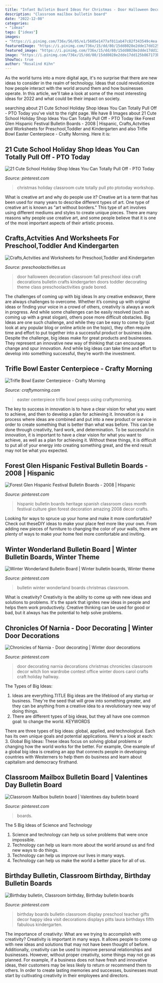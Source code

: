```yaml
---
title: "Infant Bulletin Board Ideas For Christmas - Door Halloween Decoration Classroom Fall Preschool Idea Craft Decorations Bulletin Crafts Kindergarten Doors Toddler Decorating Theme Class Preschoolactivities Grade Bored"
description: "Classroom mailbox bulletin board"
date: "2022-12-08"
categories:
- "ideas"
tags: ["ideas"]
images:
- "https://i.pinimg.com/736x/56/05/e1/5605e1477af011ab47c82f343549c4ea--chronicles-of-narnia-door-decorating.jpg"
featuredImage: "https://i.pinimg.com/736x/15/dd/80/15dd8028e2dde17dd125b867173b9900.jpg"
featured_image: "https://i.pinimg.com/736x/15/dd/80/15dd8028e2dde17dd125b867173b9900.jpg"
image: "https://i.pinimg.com/736x/15/dd/80/15dd8028e2dde17dd125b867173b9900.jpg"
ShowToc: true
author: "Rosalind Kihn"
---
```



As the world turns into a more digital age, it's no surprise that there are new ideas to consider in the realm of technology. Ideas that could revolutionize how people interact with the world around them and how businesses operate. In this article, we'll take a look at some of the most interesting ideas for 2022 and what could be their impact on society.

	

		
searching about 21 Cute School Holiday Shop Ideas You Can Totally Pull Off - PTO Today you've visit to the right page. We have 8 Images about 21 Cute School Holiday Shop Ideas You Can Totally Pull Off - PTO Today like Forest Glen Hispanic Festival Bulletin Boards - 2008 | Hispanic, Crafts,Actvities and Worksheets for Preschool,Toddler and Kindergarten and also Trifle Bowl Easter Centerpiece - Crafty Morning. Here it is:
		
    
## 21 Cute School Holiday Shop Ideas You Can Totally Pull Off - PTO Today

<img loading=lazy src="https://i.pinimg.com/736x/94/97/cd/9497cd06cbdc0d6b1900c9477a7743a4.jpg" onerror="this.onerror=null;this.src='https://tse4.mm.bing.net/th?id=OIP.wtPx11JX1JpYPBz2dD9fAgHaLH&amp;pid=15.1';" alt="21 Cute School Holiday Shop Ideas You Can Totally Pull Off - PTO Today">

_Source: pinterest.com_

>christmas holiday classroom cute totally pull pto ptotoday workshop. 

	

What is creative art and why do people use it?
Creative art is a term that has been used for many years to describe different types of art. One type of creative art is known as "art without borders." This type of art involves using different mediums and styles to create unique pieces. There are many reasons why people use creative art, and some people believe that it is one of the most important aspects of their artistic process.

    
## Crafts,Actvities And Worksheets For Preschool,Toddler And Kindergarten

<img loading=lazy src="https://www.preschoolactivities.us/wp-content/uploads/2015/10/halloween-door-decoration-idea1.jpg" onerror="this.onerror=null;this.src='https://tse1.mm.bing.net/th?id=OIP.CfA-zmjPWbfgdxuDvOOXcgHaO-&amp;pid=15.1';" alt="Crafts,Actvities and Worksheets for Preschool,Toddler and Kindergarten">

_Source: preschoolactivities.us_

>door halloween decoration classroom fall preschool idea craft decorations bulletin crafts kindergarten doors toddler decorating theme class preschoolactivities grade bored. 

	

The challenges of coming up with big ideas
In any creative endeavor, there are always challenges to overcome. Whether it’s coming up with original ideas or finding your voice in a crowd of others, creativity is always a work in progress. And while some challenges can be easily resolved (such as coming up with a great slogan), others pose more difficult obstacles. Big Ideas are one such challenge, and while they can be easy to come by (just look at any popular blog or online article on the topic), they often require time and effort to put together into a successful product or business idea.
Despite the challenge, big ideas make for great products and businesses. They represent an innovative new way of thinking that can encourage change and spur innovation. And while big ideas can take time and effort to develop into something successful, they’re worth the investment.

    
## Trifle Bowl Easter Centerpiece - Crafty Morning

<img loading=lazy src="https://www.craftymorning.com/wp-content/uploads/2020/03/trifle-bowl-easter-centerpiece.jpg" onerror="this.onerror=null;this.src='https://tse3.mm.bing.net/th?id=OIP.eB23eEcBSVY_QJxlJp5t3wHaLH&amp;pid=15.1';" alt="Trifle Bowl Easter Centerpiece - Crafty Morning">

_Source: craftymorning.com_

>easter centerpiece trifle bowl peeps using craftymorning. 

	

The key to success in innovation is to have a clear vision for what you want to achieve, and then to develop a plan for achieving it.
Innovation is a process where ideas are combined and put into a new product or service in order to create something that is better than what was before. This can be done through creativity, hard work, and determination. To be successful in innovation, it is important to have a clear vision for what you want to achieve, as well as a plan for achieving it. Without these things, it is difficult to put all of your energy into creating something great, and the end result may not be what you expected.

    
## Forest Glen Hispanic Festival Bulletin Boards - 2008 | Hispanic

<img loading=lazy src="https://i.pinimg.com/736x/0d/9f/09/0d9f09c6a2b41bd0949e54d871866d66--hispanic-heritage-spanish-classroom.jpg" onerror="this.onerror=null;this.src='https://tse1.mm.bing.net/th?id=OIP.UixTN2TInbdbVpv1bx8i0QHaLG&amp;pid=15.1';" alt="Forest Glen Hispanic Festival Bulletin Boards - 2008 | Hispanic">

_Source: pinterest.com_

>hispanic bulletin boards heritage spanish classroom class month festival culture glen forest decoration amazing 2008 decor crafts. 

	

Looking for ways to spruce up your home and make it more comfortable? Check out theseDIY ideas to make your place feel more like your own. From adding new pieces of furniture to changing the color of your walls, there are plenty of ways to make your home feel more comfortable and inviting.

    
## Winter Wonderland Bulletin Board | Winter Bulletin Boards, Winter Theme

<img loading=lazy src="https://i.pinimg.com/736x/fb/69/b2/fb69b2299a55395d1c80ff0494554d5b--classroom-decor-bulletin-boards.jpg" onerror="this.onerror=null;this.src='https://tse4.mm.bing.net/th?id=OIP.fsW4ANfd1GCnYApxcb6L6wHaEK&amp;pid=15.1';" alt="Winter Wonderland Bulletin Board | Winter bulletin boards, Winter theme">

_Source: pinterest.com_

>bulletin winter wonderland boards christmas classroom. 

	

What is creativity?
Creativity is the ability to come up with new ideas and solutions to problems. It's the spark that ignites new ideas in people and helps them work productively. Creative thinking can be used for good or bad, but it always has the potential to help solve problems.

    
## Chronicles Of Narnia - Door Decorating | Winter Door Decorations

<img loading=lazy src="https://i.pinimg.com/736x/56/05/e1/5605e1477af011ab47c82f343549c4ea--chronicles-of-narnia-door-decorating.jpg" onerror="this.onerror=null;this.src='https://tse3.mm.bing.net/th?id=OIP.upkGM3bfcxT6RDAym66_-wAAAA&amp;pid=15.1';" alt="Chronicles of Narnia - Door decorating | Winter door decorations">

_Source: pinterest.com_

>door decorating narnia decorations christmas chronicles classroom decor witch lion wardrobe contest office winter doors carol crafts craft holiday hallway. 

	

The Types of Big Ideas:
1. Ideas are everything.TITLE
Big ideas are the lifeblood of any startup or business. They're the seed that will grow into something greater, and they can be anything from a creative idea to a revolutionary new way of doing things.
2. There are different types of big ideas, but they all have one common goal: to change the world. KEYWORDS

There are three types of big ideas: global, applied, and technological. Each has its own unique goals and potential applications. Here's a look at each: 
3. Global Big Ideas: These ideas focus on solving global problems or changing how the world works for the better. For example, One example of a global big idea is creating an app that connects people in developing countries with Westerners to help them do business and learn about capitalism and democracy firsthand. 

    
## Classroom Mailbox Bulletin Board | Valentines Day Bulletin Board

<img loading=lazy src="https://i.pinimg.com/736x/3a/4f/b4/3a4fb4bcc57ee6a7111b30da1347281c.jpg" onerror="this.onerror=null;this.src='https://tse1.mm.bing.net/th?id=OIP.pDCMA7HAYWvu7HRgy8GFhwHaJ3&amp;pid=15.1';" alt="Classroom Mailbox bulletin board | Valentines day bulletin board">

_Source: pinterest.com_

>boards. 

	

The 5 Big Ideas of Science and Technology
1. Science and technology can help us solve problems that were once impossible.
2. Technology can help us learn more about the world around us and find new ways to do things.
3. Technology can help us improve our lives in many ways.
4. Technology can help us make the world a better place for all of us.

    
## Birthday Bulletin, Classroom Birthday, Birthday Bulletin Boards

<img loading=lazy src="https://i.pinimg.com/736x/15/dd/80/15dd8028e2dde17dd125b867173b9900.jpg" onerror="this.onerror=null;this.src='https://tse2.mm.bing.net/th?id=OIP.VxlgnkPQp9e-vbhu6Pw-VwHaJ3&amp;pid=15.1';" alt="Birthday bulletin, Classroom birthday, Birthday bulletin boards">

_Source: pinterest.com_

>birthday boards bulletin classroom display preschool teacher gifts decor happy idea visit decorations displays pitts laura birthdays fifth fabulous kindergarten. 

	

The importance of creativity: What are we trying to accomplish with creativity?
Creativity is important in many ways. It allows people to come up with new ideas and solutions that may not have been thought of before. Additionally, creativity can be used to improve personal relationships and businesses. However, without proper creativity, some things may not go as planned. For example, if a business does not have fresh and innovative ideas, their customers may be less likely to return or recommend them to others. In order to create lasting memories and successes, businesses must start by cultivating creativity in their employees and directors.


